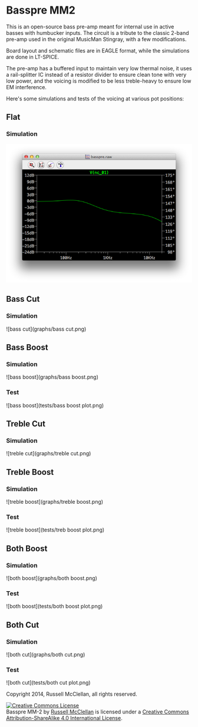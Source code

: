 # Basspre MM2

This is an open-source bass pre-amp meant for internal use in active basses with humbucker
inputs.  The circuit is a tribute to the classic 2-band pre-amp used in the
original MusicMan Stingray, with a few modifications.

Board layout and schematic files are in EAGLE format, while the simulations are
done in LT-SPICE.

The pre-amp has a buffered input to maintain very low thermal noise, it uses a rail-splitter IC
instead of a resistor divider to ensure clean tone with very low power, and
the voicing is modified to be less treble-heavy to ensure low EM interference.

Here's some simulations and tests of the voicing at various pot positions:

## Flat

### Simulation

![flat](graphs/flat.png)

## Bass Cut

### Simulation

![bass cut](graphs/bass cut.png)

## Bass Boost

### Simulation

![bass boost](graphs/bass boost.png)

### Test

![bass boost](tests/bass boost plot.png)

## Treble Cut

### Simulation

![treble cut](graphs/treble cut.png)

## Treble Boost

### Simulation

![treble boost](graphs/treble boost.png)

### Test

![treble boost](tests/treb boost plot.png)

## Both Boost

### Simulation

![both boost](graphs/both boost.png)

### Test

![both boost](tests/both boost plot.png)

## Both Cut

### Simulation

![both cut](graphs/both cut.png)

### Test

![both cut](tests/both cut plot.png)

Copyright 2014, Russell McClellan, all rights reserved.

<a rel="license" href="http://creativecommons.org/licenses/by-sa/4.0/"><img alt="Creative Commons License" style="border-width:0" src="https://i.creativecommons.org/l/by-sa/4.0/88x31.png" /></a><br /><span xmlns:dct="http://purl.org/dc/terms/" property="dct:title">Basspre MM-2</span> by <a xmlns:cc="http://creativecommons.org/ns#" href="russellmcc.com" property="cc:attributionName" rel="cc:attributionURL">Russell McClellan</a> is licensed under a <a rel="license" href="http://creativecommons.org/licenses/by-sa/4.0/">Creative Commons Attribution-ShareAlike 4.0 International License</a>.
